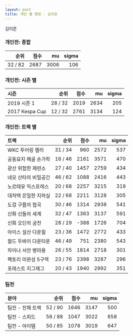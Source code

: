 ```yaml
---
layout: post
title: 개인 별 랭킹 - 김이준
---
```


김이준

### 개인전: 종합

| 순위 | 점수 | mu | sigma |
|---:|---:|---:|---:|
| 32 / 82 | 2687 | 3006 | 106 |

### 개인전: 시즌 별

| 시즌 | 순위 | 점수 | mu | sigma |
|:---|---:|---:|---:|---:|
| 2019 시즌 1 | 28 / 32 | 2019 | 2634 | 205 |
| 2017 Kespa Cup | 12 / 32 | 2761 | 3134 | 124 |

### 개인전: 트랙 별

| 트랙 | 순위 | 점수 | mu | sigma |
|:---|---:|---:|---:|---:|
| WKC 투어링 랠리 | 31 / 34 | 960 | 2572 | 537 |
| 공동묘지 해골 손가락 | 16 / 46 | 2161 | 3571 | 470 |
| 광산 위험한 제련소 | 27 / 40 | 1457 | 2759 | 434 |
| 네모 산타의 비밀공간 | 46 / 62 | 1088 | 2416 | 443 |
| 노르테유 익스프레스 | 20 / 68 | 2257 | 3215 | 319 |
| 대저택 은밀한 지하실 | 22 / 68 | 2211 | 3128 | 305 |
| 도검 구름의 협곡 | 30 / 46 | 1314 | 2938 | 541 |
| 신화 신들의 세계 | 32 / 47 | 1363 | 3137 | 591 |
| 신화 오딘의 궁전 | 28 / 29 | -388 | 1726 | 704 |
| 아이스 설산 다운힐 | 23 / 36 | 1472 | 2772 | 433 |
| 월드 두바이 다운타운 | 46 / 49 | 751 | 2380 | 543 |
| 차이나 서안 병마용 | 26 / 55 | 1814 | 2718 | 301 |
| 팩토리 미완성 5구역 | 23 / 76 | 2398 | 3287 | 296 |
| 포레스트 지그재그 | 20 / 43 | 1940 | 2992 | 351 |

### 팀전

| 분야 | 순위 | 점수 | mu | sigma |
|:---|---:|---:|---:|---:|
| 팀전 - 전체 트랙 | 52 / 90 | 1646 | 3147 | 500 |
| 팀전 - 스피드 | 56 / 88 | 1047 | 3022 | 658 |
| 팀전 - 아이템 | 50 / 85 | 1078 | 3019 | 647 |

